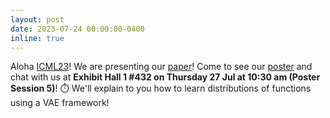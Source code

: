 ```yaml
---
layout: post
date: 2023-07-24 00:00:00-0400
inline: true
---
```


Aloha <a href="https://icml.cc/Conferences/2023">ICML23</a>! We are presenting our <a href="https://proceedings.mlr.press/v202/koyuncu23a/koyuncu23a.pdf">paper</a>! Come to see our <a href="https://icml.cc/media/PosterPDFs/ICML%202023/23684.png?t=1689852186.8291144">poster</a> and chat with us at **Exhibit Hall 1 #432 on Thursday 27 Jul at 10:30 am (Poster Session 5)**! ⏱️
We'll explain to you how to learn distributions of functions using a VAE framework!